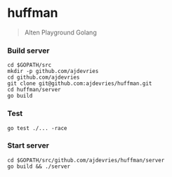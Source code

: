 # huffman
> Alten Playground Golang

### Build server

```
cd $GOPATH/src
mkdir -p github.com/ajdevries
cd github.com/ajdevries
git clone git@github.com:ajdevries/huffman.git
cd huffman/server
go build
```

### Test

```
go test ./... -race
```

### Start server

```
cd $GOPATH/src/github.com/ajdevries/huffman/server
go build && ./server
```
